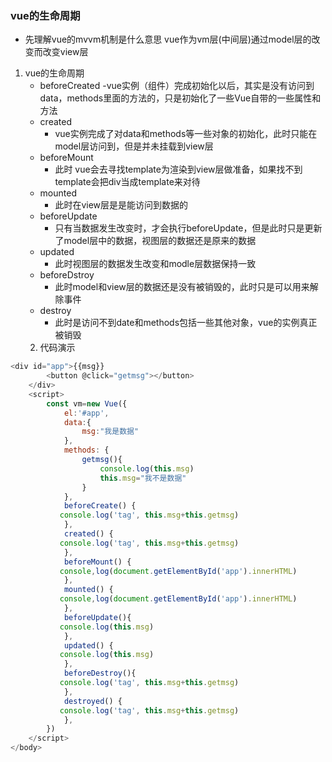 ### vue的生命周期
+ 先理解vue的mvvm机制是什么意思
 vue作为vm层(中间层)通过model层的改变而改变view层
1. vue的生命周期
   - beforeCreated
   -vue实例（组件）完成初始化以后，其实是没有访问到data，methods里面的方法的，只是初始化了一些Vue自带的一些属性和方法
   - created
     - vue实例完成了对data和methods等一些对象的初始化，此时只能在model层访问到，但是并未挂载到view层
   - beforeMount
     - 此时 vue会去寻找template为渲染到view层做准备，如果找不到template会把div当成template来对待
   - mounted
     - 此时在view层是是能访问到数据的
    - beforeUpdate
      - 只有当数据发生改变时，才会执行beforeUpdate，但是此时只是更新了model层中的数据，视图层的数据还是原来的数据
    - updated
      - 此时视图层的数据发生改变和modle层数据保持一致
    - beforeDstroy
      - 此时model和view层的数据还是没有被销毁的，此时只是可以用来解除事件
     -  destroy
        -  此时是访问不到date和methods包括一些其他对象，vue的实例真正被销毁
   2. 代码演示
 
```Javascript
<div id="app">{{msg}}
        <button @click="getmsg"></button>
    </div>
    <script>
        const vm=new Vue({
            el:'#app',
            data:{
                msg:"我是数据"
            },
            methods: {
                getmsg(){
                    console.log(this.msg)
                    this.msg="我不是数据"
                }
            },
            beforeCreate() {
           console.log('tag', this.msg+this.getmsg)
            },
            created() {
           console.log('tag', this.msg+this.getmsg)
            },
            beforeMount() {
           console,log(document.getElementById('app').innerHTML)
            },
            mounted() {
           console,log(document.getElementById('app').innerHTML)
            },
            beforeUpdate(){
           console.log(this.msg)
            },
            updated() {
           console.log(this.msg)
            },
            beforeDestroy(){
           console.log('tag', this.msg+this.getmsg)
            },
            destroyed() {
           console.log('tag', this.msg+this.getmsg)
            },
        })
    </script>
</body>
```